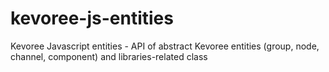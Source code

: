 # kevoree-js-entities
Kevoree Javascript entities - API of abstract Kevoree entities (group, node, channel, component) and libraries-related class
